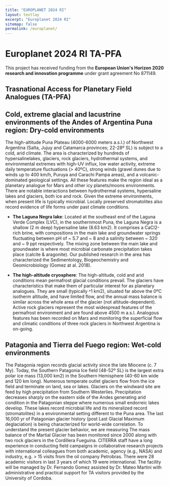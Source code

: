 ```yaml
---
title: "EUROPLANET 2024 RI"
layout: textlay
excerpt: "Europlanet 2024 RI"
sitemap: false
permalink: /europlanet/
---
```


# Europlanet 2024 RI TA-PFA

This project has received funding from the **European Union's Horizon 2020 research and innovation programme** under grant agreement No 871149.

## Trasnational Access for Planetary Field Analogues (TA-PFA)

## Cold, extreme glacial and lacustrine environments of the Andes of Argentina Puna region: Dry-cold environments

The high-altitude Puna Plateau (4000-6000 meters a.s.l.) of Northwest Argentina (Salta, Jujuy and Catamarca provinces; 22-28º SL) is subject to a cold, arid climate. The area is characterized by hundreds of hypersalinelakes, glaciers, rock glaciers, hydrothermal systems, and environmental extremes with high-UV influx, low water activity, extreme daily temperature fluctuations (> 40ºC), strong winds (gravel dunes due to winds up to 400 km/h, Puruya and Carachi Pampa areas), and a volcanic-dominated geological settings. All these features make the region ideal as a planetary analogue for Mars and other icy planets/moons environments. There are notable interactions between hydrothermal systems, hypersaline lakes and glaciers, both ice and rock. Given the extreme environments, when present life is typically microbial. Locally preserved stromatolites also record evidence of life forms under past climate conditions.
 
- **The Laguna Negra lake**: Located at the southeast end of the Laguna Verde Complex (LVC), in the southernmost Puna, the Laguna Negra is a shallow (2 m deep) hypersaline lake (8.63 km2). It comprises a CaCl2-rich brine, with compositions in the main lake and groundwater springs fluctuating between pH of ~ 5.7 and ~ 8 and a salinity between ~ 320 and ~ 9 ppt respectively. The mixing zone between the main lake and groundwater is where most microbial carbonate precipitation takes place (calcite & aragonite). Our published research in the area has characterized the Sedimentology, Biogeochemistry and Geomicrobiology (Gomez at al. 2018).

- **The high-altitude cryosphere**: The high-altitude, cold and arid conditions mean permafrost glacial conditions prevail. The glaciers have characteristics that make them of particular interest for as planetary analogues. They are small (typically ˃1 km2), situated far above the 0ºC isotherm altitude, and have limited flow, and the annual mass balance is similar across the whole area of the glacier (not altitude-dependent). Active rock glaciers represent the most widespread features of the permafrost environment and are found above 4500 m a.s.l. Analogous features has been recorded on Mars and monitoring the superficial flow and climatic conditions of three rock glaciers in Northwest Argentina is on-going.


## Patagonia and Tierra del Fuego region: Wet-cold environments

The Patagonia region records glacial activity since the late Miocene (c. 7 My). Today, the Southern Patagonia Ice field (48-52º SL) is the largest extra polar ice mass (13,000 km2) in the Southern Hemisphere (40-60 km wide and 120 km long). Numerous temperate outlet glaciers flow from the ice field and terminate on land, sea or lakes. Glaciers on the windward site are feed by high precipitation from Southern Westerlies. Precipitation decreases sharply on the eastern side of the Andes generating arid condition in the Patagonian steppe where numerous small endorreic lakes develop. These lakes record microbial life and its mineralized record (stromatolites) in a environmental setting different to the Puna area. The last 16,000 yr of Patagonian glacier history (post Last Glacial Maximum deglaciation) is being characterized for world-wide correlation. To understand the present glacier behavior, we are measuring The mass balance of the Martial Glacier has been monitored since 2000 along with two rock glaciers in the Cordillera Fueguina. CITERRA staff have a long experience in conducting field campaigns in collaborative research projects with international colleagues from both academic, agency (e.g., NASA) and industry, e.g. > 15 visits from the oil company Petrobras. There were 28 academic visitors in last 3 years of which 19 were international. The facility will be managed by Dr. Fernando Gomez assisted by Dr. Mateo Martini with administrative and practical support for TA visitors provided by the University of Cordoba.
